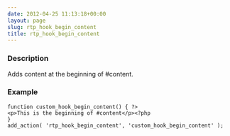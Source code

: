 ```yaml
---
date: 2012-04-25 11:13:18+00:00
layout: page
slug: rtp_hook_begin_content
title: rtp_hook_begin_content
---
```


### Description


Adds content at the beginning of #content.


### Example



    
    function custom_hook_begin_content() { ?>
    <p>This is the beginning of #content</p><?php
    }
    add_action( 'rtp_hook_begin_content', 'custom_hook_begin_content' );
